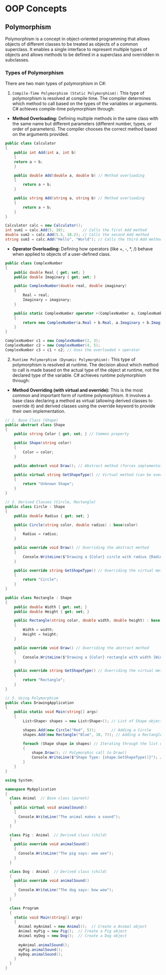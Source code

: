 # OOP Concepts

## Polymorphism

Polymorphism is a concept in object-oriented programming that allows objects of different classes to be treated as objects of a common superclass. It enables a single interface to represent multiple types of objects and allows methods to be defined in a superclass and overridden in subclasses.

### Types of Polymorphism

There are two main types of polymorphism in C#:

1. `Compile-Time Polymorphism (Static Polymorphism):` This type of polymorphism is resolved at compile time.  The compiler determines which method to call based on the types of the variables or arguments.  C# achieves compile-time polymorphism through:   

- **Method Overloading:** Defining multiple methods in the same class with the same name but different parameters (different number, types, or order of parameters).  The compiler chooses the correct method based on the arguments provided.

```csharp
public class Calculator
{
    public int Add(int a, int b)
    {
    return a + b;
    }

    public double Add(double a, double b) // Method overloading
    {
        return a + b;
    }

    public string Add(string a, string b) // Method overloading
    {
        return a + b;
    }
}

Calculator calc = new Calculator();
int sum1 = calc.Add(5, 10);        // Calls the first Add method
double sum2 = calc.Add(5.5, 10.2); // Calls the second Add method
string sum3 = calc.Add("Hello", "World"); // Calls the third Add method
```

- **Operator Overloading:** Defining how operators (like +, -, *, /) behave when applied to objects of a user-defined class.

```csharp
public class ComplexNumber
{
    public double Real { get; set; }
    public double Imaginary { get; set; }

    public ComplexNumber(double real, double imaginary)
    {
        Real = real;
        Imaginary = imaginary;
    }

    public static ComplexNumber operator +(ComplexNumber a, ComplexNumber b) // Operator overloading
    {
        return new ComplexNumber(a.Real + b.Real, a.Imaginary + b.Imaginary);
    }
}

ComplexNumber c1 = new ComplexNumber(2, 3);
ComplexNumber c2 = new ComplexNumber(4, 5);
ComplexNumber c3 = c1 + c2; // Uses the overloaded + operator
```

2. `Runtime Polymorphism (Dynamic Polymorphism):` This type of polymorphism is resolved at runtime. The decision about which method to call is made based on the actual type of the object at runtime, not the declared type of the variable. C# achieves runtime polymorphism through:   

- **Method Overriding (with virtual and override):** This is the most common and important form of runtime polymorphism.  It involves a base class declaring a method as virtual (allowing derived classes to override it) and derived classes using the override keyword to provide their own implementation.

```csharp
// 1. Base Class (Shape)
public abstract class Shape
{
    public string Color { get; set; } // Common property

    public Shape(string color)
    {
        Color = color;
    }

    public abstract void Draw(); // Abstract method (forces implementation in derived classes)

    public virtual string GetShapeType() // Virtual method (can be overridden)
    {
        return "Unknown Shape";
    }
}

// 2. Derived Classes (Circle, Rectangle)
public class Circle : Shape
{
    public double Radius { get; set; }

    public Circle(string color, double radius) : base(color)
    {
        Radius = radius;
    }

    public override void Draw() // Overriding the abstract method
    {
        Console.WriteLine($"Drawing a {Color} circle with radius {Radius}");
    }

    public override string GetShapeType() // Overriding the virtual method
    {
        return "Circle";
    }
}

public class Rectangle : Shape
{
    public double Width { get; set; }
    public double Height { get; set; }

    public Rectangle(string color, double width, double height) : base(color)
    {
        Width = width;
        Height = height;
    }

    public override void Draw() // Overriding the abstract method
    {
        Console.WriteLine($"Drawing a {Color} rectangle with width {Width} and height {Height}");
    }

    public override string GetShapeType() // Overriding the virtual method
    {
        return "Rectangle";
    }
}

// 3. Using Polymorphism
public class DrawingApplication
{
    public static void Main(string[] args)
    {
        List<Shape> shapes = new List<Shape>(); // List of Shape objects

        shapes.Add(new Circle("Red", 5));       // Adding a Circle
        shapes.Add(new Rectangle("Blue", 10, 7)); // Adding a Rectangle

        foreach (Shape shape in shapes) // Iterating through the list of Shapes
        {
            shape.Draw(); // Polymorphic call to Draw()
            Console.WriteLine($"Shape Type: {shape.GetShapeType()}"); // Polymorphic call to GetShapeType()
        }
    }
}
```

```csharp
using System;

namespace MyApplication
{
  class Animal  // Base class (parent) 
  {
    public virtual void animalSound()
    {
      Console.WriteLine("The animal makes a sound");
    }
  }

  class Pig : Animal  // Derived class (child) 
  {
    public override void animalSound()
    {
      Console.WriteLine("The pig says: wee wee");
    }
  }

  class Dog : Animal  // Derived class (child) 
  {
    public override void animalSound()
    {
      Console.WriteLine("The dog says: bow wow");
    }
  }

  class Program
  {
    static void Main(string[] args)
    {
      Animal myAnimal = new Animal();  // Create a Animal object
      Animal myPig = new Pig();  // Create a Pig object
      Animal myDog = new Dog();  // Create a Dog object
      
      myAnimal.animalSound();
      myPig.animalSound();
      myDog.animalSound();
    }
  }
}
```